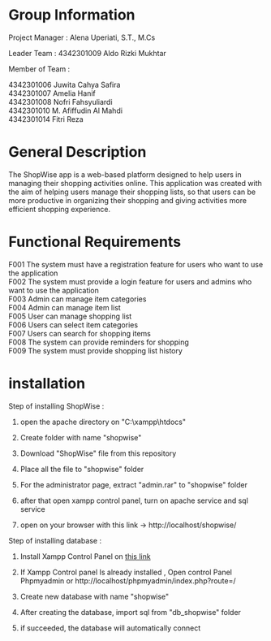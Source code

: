 # Group Information

Project Manager  : Alena Uperiati, S.T., M.Cs 

Leader Team      :  4342301009  Aldo Rizki Mukhtar

Member of Team   :

4342301006    Juwita Cahya Safira<br>
4342301007    Amelia Hanif<br>
4342301008    Nofri Fahsyuliardi<br>
4342301010    M. Afiffudin Al Mahdi<br>
4342301014    Fitri Reza<br>

# General Description

The ShopWise app is a web-based platform designed to help users in managing their shopping activities online. This application was created with the aim of helping users manage their shopping lists, so that users can be more productive in organizing their shopping and giving activities more efficient shopping experience.

# Functional Requirements
F001 The system must have a registration feature for users who want to use the application<br>
F002 The system must provide a login feature for users and admins who want to use the application<br>
F003 Admin can manage item categories<br>
F004 Admin can manage item list<br>
F005 User can manage shopping list<br>
F006 Users can select item categories<br>
F007 Users can search for shopping items<br>
F008 The system can provide reminders for shopping<br>
F009 The system must provide shopping list history<br>

# installation
Step of installing ShopWise :
1. open the apache directory on  "C:\xampp\htdocs"

2. Create folder with name "shopwise"

3. Download "ShopWise"  file from this repository

4. Place all the file to "shopwise" folder

5. For the administrator page, extract "admin.rar" to "shopwise" folder

6. after that open xampp control panel, turn on apache service and sql service

7. open on your browser with this link ->  http://localhost/shopwise/

Step of installing database :
1. Install Xampp Control Panel on <a href="https://www.apachefriends.org/download.html">this link</a>

2. If Xampp Control panel Is already installed ,  Open  control Panel Phpmyadmin or http://localhost/phpmyadmin/index.php?route=/

3. Create new database with name "shopwise"

4. After creating the database, import sql from "db_shopwise" folder

5. if succeeded, the database will automatically connect 
